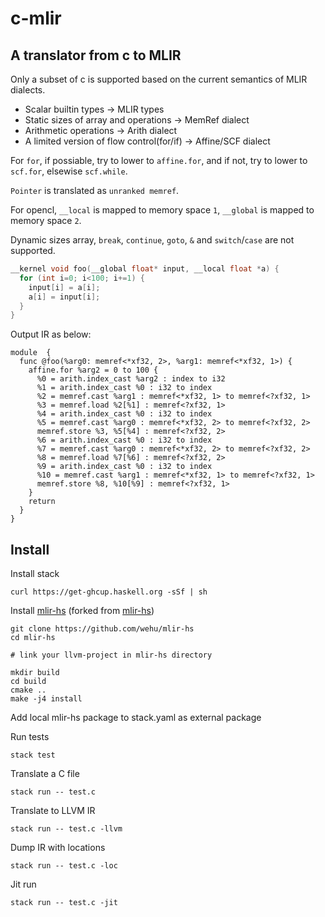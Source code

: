# c-mlir

## A translator from c to MLIR

Only a subset of c is supported based on the current semantics of MLIR dialects.

* Scalar builtin types -> MLIR types
* Static sizes of array and operations -> MemRef dialect
* Arithmetic operations -> Arith dialect
* A limited version of flow control(for/if) -> Affine/SCF dialect

For `for`, if possiable, try to lower to `affine.for`, and if not, try to lower to `scf.for`, elsewise `scf.while`.

`Pointer` is translated as `unranked memref`.

For opencl, `__local` is mapped to memory space `1`, `__global` is mapped to memory space `2`.

Dynamic sizes array, `break`, `continue`, `goto`, `&` and `switch`/`case` are not supported.

```c
__kernel void foo(__global float* input, __local float *a) {
  for (int i=0; i<100; i+=1) {
    input[i] = a[i];
    a[i] = input[i];
  }
}
```

Output IR as below:

```mlir
module  {
  func @foo(%arg0: memref<*xf32, 2>, %arg1: memref<*xf32, 1>) {
    affine.for %arg2 = 0 to 100 {
      %0 = arith.index_cast %arg2 : index to i32
      %1 = arith.index_cast %0 : i32 to index
      %2 = memref.cast %arg1 : memref<*xf32, 1> to memref<?xf32, 1>
      %3 = memref.load %2[%1] : memref<?xf32, 1>
      %4 = arith.index_cast %0 : i32 to index
      %5 = memref.cast %arg0 : memref<*xf32, 2> to memref<?xf32, 2>
      memref.store %3, %5[%4] : memref<?xf32, 2>
      %6 = arith.index_cast %0 : i32 to index
      %7 = memref.cast %arg0 : memref<*xf32, 2> to memref<?xf32, 2>
      %8 = memref.load %7[%6] : memref<?xf32, 2>
      %9 = arith.index_cast %0 : i32 to index
      %10 = memref.cast %arg1 : memref<*xf32, 1> to memref<?xf32, 1>
      memref.store %8, %10[%9] : memref<?xf32, 1>
    }
    return
  }
}
```

## Install

Install stack

```shell
curl https://get-ghcup.haskell.org -sSf | sh
```

Install [mlir-hs](https://github.com/wehu/mlir-hs) (forked from [mlir-hs](https://github.com/google/mlir-hs))

```shell
git clone https://github.com/wehu/mlir-hs
cd mlir-hs

# link your llvm-project in mlir-hs directory

mkdir build
cd build
cmake ..
make -j4 install
```

Add local mlir-hs package to stack.yaml as external package

Run tests

```shell
stack test
```

Translate a C file
```shell
stack run -- test.c
```

Translate to LLVM IR
```shell
stack run -- test.c -llvm
```

Dump IR with locations
```shell
stack run -- test.c -loc
```

Jit run
```shell
stack run -- test.c -jit
```